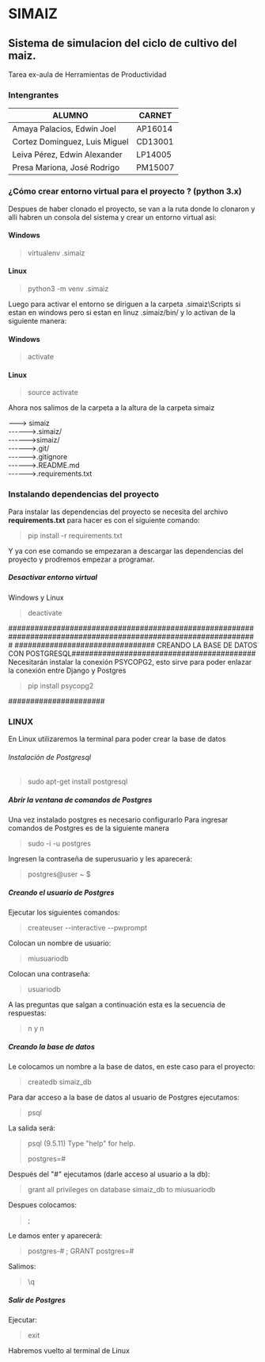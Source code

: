 # SIMAIZ
## Sistema de simulacion del ciclo de cultivo del maiz. 
Tarea ex-aula de Herramientas de Productividad

### Intengrantes
| ALUMNO | CARNET |
|--|--|
| Amaya Palacios, Edwin Joel | AP16014 |
| Cortez Dominguez, Luis Miguel | CD13001 |
| Leiva Pérez, Edwin Alexander | LP14005 |
| Presa Mariona, José Rodrigo | PM15007 |


### ¿Cómo crear entorno virtual para el proyecto ? (python 3.x)
Despues de haber clonado el proyecto, se van a la ruta donde lo clonaron y alli habren un consola del sistema y crear un entorno virtual asi:
#### Windows
> virtualenv .simaiz

#### Linux
> python3 -m venv .simaiz

 Luego para activar el entorno se diriguen a la carpeta .simaiz\Scripts si estan en windows pero si estan en linuz .simaiz/bin/ y lo activan de la siguiente manera:
 #### Windows 
 >activate

#### Linux
> source activate

Ahora nos salimos de la carpeta a la altura de la carpeta simaiz

---> simaiz                                                               
------>.simaiz/                                                  
------>simaiz/                                                   
------>.git/                                               
------>.gitignore                                       
------>.README.md                                              
------>.requirements.txt                                       

### Instalando dependencias del proyecto
Para instalar las dependencias del proyecto se necesita del archivo **requirements.txt** para hacer es con el siguiente comando:
> pip install -r requirements.txt

Y ya con ese comando se empezaran a descargar las dependencias del proyecto y prodremos empezar a programar.

##### Desactivar entorno virtual
Windows y Linux
>deactivate

#################################################################################################################
################################ CREANDO LA BASE DE DATOS CON POSTGRESQL##########################################
Necesitarán instalar la conexión PSYCOPG2, esto sirve para poder enlazar la conexión entre Django y Postgres

> pip install psycopg2

######################
### LINUX
En Linux utilizaremos la terminal para poder crear la base de datos

###### Instalación de Postgresql
> sudo apt-get install postgresql

##### Abrir la ventana de comandos de Postgres
Una vez instalado postgres es necesario configurarlo
Para ingresar comandos de Postgres es de la siguiente manera

> sudo -i -u postgres

Ingresen la contraseña de superusuario y les aparecerá:

> postgres@user ~ $ 

##### Creando el usuario de Postgres
Ejecutar los siguientes comandos:

> createuser --interactive --pwprompt

Colocan un nombre de usuario:
> miusuariodb

Colocan una contraseña:
> usuariodb

A las preguntas que salgan a continuación esta es la secuencia de respuestas:
> n
> y
> n

##### Creando la base de datos
Le colocamos un nombre a la base de datos, en este caso para el proyecto:

> createdb simaiz_db

Para dar acceso a la base de datos al usuario de Postgres ejecutamos:
> psql

La salida será:
> psql (9.5.11)
> Type "help" for help.
> 
> postgres=#

Después del "#" ejecutamos (darle acceso al usuario a la db):
> grant all privileges on database simaiz_db to miusuariodb

Despues colocamos:
> ;

Le damos enter y aparecerá:

> postgres-# ;
> GRANT
> postgres=#

Salimos:
> \q

##### Salir de Postgres
Ejecutar:
> exit

Habremos vuelto al terminal de Linux



